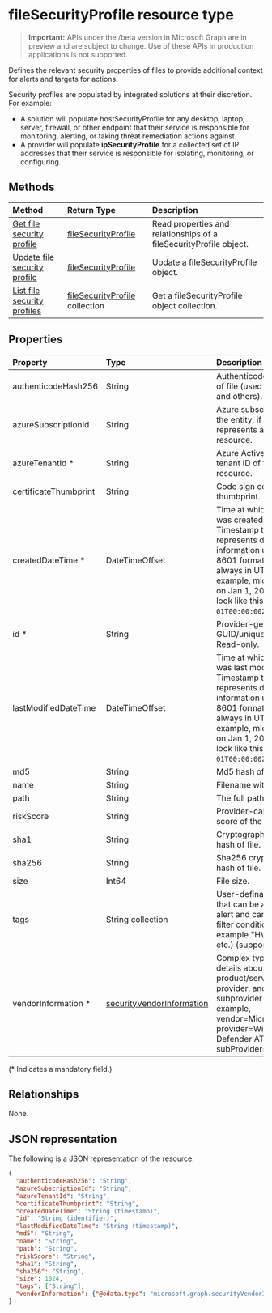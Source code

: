 # fileSecurityProfile resource type

 > **Important:** APIs under the /beta version in Microsoft Graph are in preview and are subject to change. Use of these APIs in production applications is not supported.

Defines the relevant security properties of files to provide additional context for alerts and targets for actions.

Security profiles are populated by integrated solutions at their discretion. For example:

- A solution will populate hostSecurityProfile for any desktop, laptop, server, firewall, or other endpoint that their service is responsible for monitoring, alerting, or taking threat remediation actions against.
- A provider will populate **ipSecurityProfile** for a collected set of IP addresses that their service is responsible for isolating, monitoring, or configuring.

## Methods

| Method   | Return Type |Description|
|:---------------|:--------|:----------|
|[Get file security profile](../api/filesecurityprofile_get.md) | [fileSecurityProfile](filesecurityprofile.md) |Read properties and relationships of a fileSecurityProfile object.|
|[Update file security profile](../api/filesecurityprofile_update.md) | [fileSecurityProfile](filesecurityprofile.md)|Update a fileSecurityProfile object. |
|[List file security profiles](../api/filesecurityprofile_list.md) |[fileSecurityProfile](filesecurityprofile.md) collection| Get a fileSecurityProfile object collection.|

## Properties

| Property   | Type |Description|
|:---------------|:--------|:----------|
|authenticodeHash256|String|Authenticode 256 hash of file (used by applocker and others).|
|azureSubscriptionId|String|Azure subscription ID of the entity, if this entity represents an Azure resource.|
|azureTenantId *|String|Azure Active Directory tenant ID of this resource.|
|certificateThumbprint|String|Code sign certificate thumbprint.|
|createdDateTime *|DateTimeOffset|Time at which the entity was created. The Timestamp type represents date and time information using ISO 8601 format and is always in UTC time. For example, midnight UTC on Jan 1, 2014 would look like this: `'2014-01-01T00:00:00Z'`.|
|id *|String|Provider-generated GUID/unique identifier. Read-only.|
|lastModifiedDateTime|DateTimeOffset|Time at which the entity was last modified. The Timestamp type represents date and time information using ISO 8601 format and is always in UTC time. For example, midnight UTC on Jan 1, 2014 would look like this: `'2014-01-01T00:00:00Z'`.|
|md5|String|Md5 hash of file.|
|name|String|Filename without path.|
|path|String|The full path of the file.|
|riskScore|String|Provider-calculated risk score of the file.|
|sha1|String|Cryptographic (Sha1) hash of file.|
|sha256|String|Sha256 cryptographic hash of file.|
|size|Int64|File size.|
|tags|String collection|User-definable labels that can be applied to an alert and can serve as filter conditions (for example "HVA", "SAW", etc.) (supports [update](../api/filesecurityprofile_update.md)).|
|vendorInformation *|[securityVendorInformation](securityvendorinformation.md)|Complex type containing details about the security product/service vendor, provider, and subprovider (for example, vendor=Microsoft; provider=Windows Defender ATP; subProvider=AppLocker).|
(\* Indicates a mandatory field.)

## Relationships

None.

## JSON representation

The following is a JSON representation of the resource.

<!-- {
  "blockType": "resource",
  "optionalProperties": [

  ],
  "@odata.type": "microsoft.graph.fileSecurityProfile"
}-->

```json
{
  "authenticodeHash256": "String",
  "azureSubscriptionId": "String",
  "azureTenantId": "String",
  "certificateThumbprint": "String",
  "createdDateTime": "String (timestamp)",
  "id": "String (identifier)",
  "lastModifiedDateTime": "String (timestamp)",
  "md5": "String",
  "name": "String",
  "path": "String",
  "riskScore": "String",
  "sha1": "String",
  "sha256": "String",
  "size": 1024,
  "tags": ["String"],
  "vendorInformation": {"@odata.type": "microsoft.graph.securityVendorInformation"}
}

```

<!-- uuid: 8fcb5dbc-d5aa-4681-8e31-b001d5168d79
2015-10-25 14:57:30 UTC -->
<!-- {
  "type": "#page.annotation",
  "description": "fileSecurityProfile resource",
  "keywords": "",
  "section": "documentation",
  "tocPath": ""
}-->
